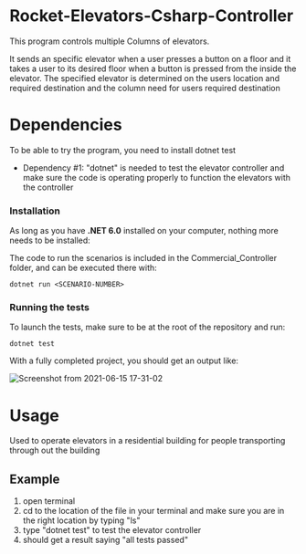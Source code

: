 # Rocket-Elevators-Csharp-Controller

This program controls multiple Columns of elevators.

It sends an specific elevator when a user presses a button on a floor and it takes
a user to its desired floor when a button is pressed from the inside the elevator. The specified elevator is determined on the users location and required destination and the column need for users required destination

# Dependencies

To be able to try the program, you need to install dotnet test

- Dependency #1: "dotnet" is needed to test the elevator controller and make sure the code is operating properly to function the elevators with the controller


### Installation

As long as you have **.NET 6.0** installed on your computer, nothing more needs to be installed:

The code to run the scenarios is included in the Commercial_Controller folder, and can be executed there with:

`dotnet run <SCENARIO-NUMBER>`

### Running the tests

To launch the tests, make sure to be at the root of the repository and run:

`dotnet test`

With a fully completed project, you should get an output like:

![Screenshot from 2021-06-15 17-31-02](https://user-images.githubusercontent.com/28630658/122128889-3edfa500-ce03-11eb-97d0-df0cc6a79fed.png)

# Usage

Used to operate elevators in a residential building for people transporting through out the building

## Example
1. open terminal 
2. cd to the location of the file in your terminal and make sure you are in the right location by typing "ls" 
3. type "dotnet test" to test the elevator controller
4. should get a result saying "all tests passed"

